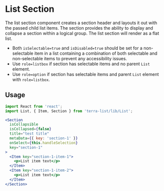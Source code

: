 # List Section

The list section component creates a section header and layouts it out with the passed child list items. The section provides the ability to display and collapse a section within a logical group. The list section will render as a flat list.
- Both `isSelectable=true` and `isDisabled=true` should be set for a non-selectable item in a list containing a combination of both selectable and non-selectable items to prevent any accessibility issues.
- Use `role=listbox` if section has selectable items and no parent `List` element. 
- Use `role=option` if section has selectable items and parent `List` element with `role=listbox`.

## Usage

```jsx
import React from 'react';
import List, { Item, Section } from 'terra-list/lib/List';

<Section
  isCollapsible
  isCollapsed={false}
  title="test title"
  metaData={{ key: 'section-1' }}
  onSelect={this.handleSelection}
  key="section-1"
>
  <Item key="section-1-item-1">
    <p>List item text</p>
  </Item>
  <Item key="section-1-item-2">
    <p>List item text</p>
  </Item>
</Section>


```
